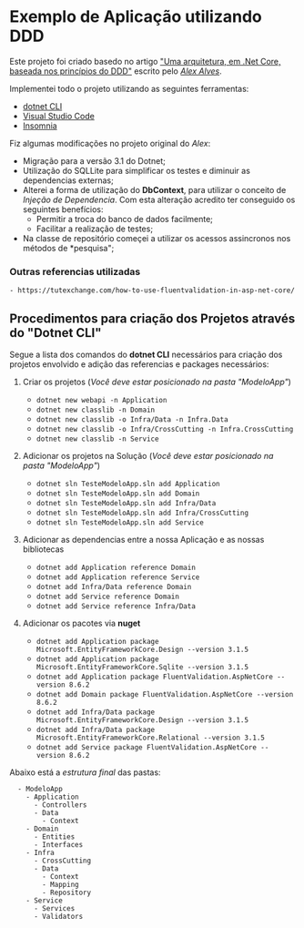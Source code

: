 ﻿# Exemplo de Aplicação utilizando DDD

  Este projeto foi criado basedo no artigo ["Uma arquitetura, em .Net Core, baseada nos princípios do DDD"](https://medium.com/@alexalvess/criando-uma-api-em-net-core-baseado-na-arquitetura-ddd-2c6a409c686) escrito pelo [*Alex Alves*](https://github.com/alex250195).

  Implementei todo o projeto utilizando as seguintes ferramentas:
  - [dotnet CLI](https://dotnet.microsoft.com/download)
  - [Visual Studio Code](https://code.visualstudio.com/)
  - [Insomnia](https://insomnia.rest/)

  Fiz algumas modificações no projeto original do *Alex*:
  - Migração para a versão 3.1 do Dotnet;
  - Utilização do SQLLite para simplificar os testes e diminuir as dependencias externas;
  - Alterei a forma de utilização do **DbContext**, para utilizar o conceito de *Injeção de Dependencia*. Com esta alteração acredito ter conseguido os seguintes benefícios:
    - Permitir a troca do banco de dados facilmente;
    - Facilitar a realização de testes;
  - Na classe de repositório começei a utilizar os acessos assincronos nos métodos de *pesquisa";

  ### Outras referencias utilizadas
    - https://tutexchange.com/how-to-use-fluentvalidation-in-asp-net-core/


## Procedimentos para criação dos Projetos através do "Dotnet CLI"

  Segue a lista dos comandos do **dotnet CLI** necessários para criação dos projetos envolvido e adição das referencias e packages necessários:

  1. Criar os projetos (*Você deve estar posicionado na pasta "ModeloApp"*)
      - `dotnet new webapi -n Application`
      - `dotnet new classlib -n Domain`
      - `dotnet new classlib -o Infra/Data -n Infra.Data`
      - `dotnet new classlib -o Infra/CrossCutting -n Infra.CrossCutting`
      - `dotnet new classlib -n Service`

  1. Adicionar os projetos na Solução (*Você deve estar posicionado na pasta "ModeloApp"*)
      - `dotnet sln TesteModeloApp.sln add Application`
      - `dotnet sln TesteModeloApp.sln add Domain`
      - `dotnet sln TesteModeloApp.sln add Infra/Data`
      - `dotnet sln TesteModeloApp.sln add Infra/CrossCutting`
      - `dotnet sln TesteModeloApp.sln add Service`

  1. Adicionar as dependencias entre a nossa Aplicação e as nossas bibliotecas
      - `dotnet add Application reference Domain`
      - `dotnet add Application reference Service`
      - `dotnet add Infra/Data reference Domain`
      - `dotnet add Service reference Domain`
      - `dotnet add Service reference Infra/Data`

  1. Adicionar os pacotes via **nuget**
      - `dotnet add Application package Microsoft.EntityFrameworkCore.Design --version 3.1.5`
      - `dotnet add Application package Microsoft.EntityFrameworkCore.Sqlite --version 3.1.5`
      - `dotnet add Application package FluentValidation.AspNetCore --version 8.6.2`
      - `dotnet add Domain package FluentValidation.AspNetCore --version 8.6.2`
      - `dotnet add Infra/Data package Microsoft.EntityFrameworkCore.Design --version 3.1.5`
      - `dotnet add Infra/Data package Microsoft.EntityFrameworkCore.Relational --version 3.1.5`
      - `dotnet add Service package FluentValidation.AspNetCore --version 8.6.2`

  Abaixo está a *estrutura final* das pastas:
  ```
    - ModeloApp
      - Application
        - Controllers
        - Data
          - Context
      - Domain
        - Entities
        - Interfaces
      - Infra
        - CrossCutting
        - Data
          - Context
          - Mapping
          - Repository
      - Service
        - Services
        - Validators
  ```
